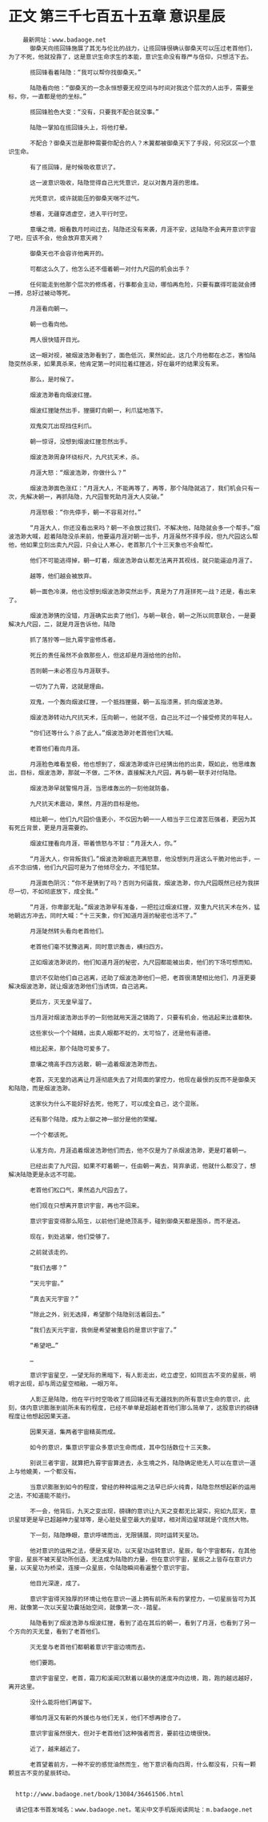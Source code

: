 # 正文 第三千七百五十五章 意识星辰
        最新网址：www.badaoge.net
          御桑天向揽回锋施展了其无与伦比的战力，让揽回锋很确认御桑天可以压过老首他们，为了不死，他就投靠了，这是意识生命求生的本能，意识生命没有尊严与信仰，只想活下去。
      
          揽回锋看着陆隐：“我可以帮你找御桑天。”
      
          陆隐看向他：“御桑天的一念永恒想要无视空间与时间对我这个层次的人出手，需要坐标，你，一直都是他的坐标。”
      
          揽回锋脸色大变：“没有，只要我不配合就没事。”
      
          陆隐一掌拍在揽回锋头上，将他打晕。
      
          不配合？御桑天岂是那种需要你配合的人？木翼都被御桑天下了手段，何况区区一个意识生命。
      
          有了揽回锋，是时候吸收意识了。
      
          这一波意识吸收，陆隐觉得自己光凭意识，足以对轰月涯的思维。
      
          光凭意识，或许就能压的御桑天喘不过气。
      
          想着，无疆穿透虚空，进入平行时空。
      
          意壤之境，眼看数月时间过去，陆隐还没有来袭，月涯不安，这陆隐不会离开意识宇宙了吧，应该不会，他会放弃意天阙？
      
          御桑天也不会容许他离开的。
      
          可都这么久了，他怎么还不借着朝一对付九尺园的机会出手？
      
          任何能走到他那个层次的修炼者，行事都会主动，哪怕再危险，只要有赢得可能就会搏一搏，总好过被动等死。
      
          月涯看向朝一。
      
          朝一也看向他。
      
          两人很快错开目光。
      
          这一眼对视，被烟波浩渺看到了，面色低沉，果然如此，这几个月他都在忐忑，害怕陆隐突然杀来，如果真杀来，他肯定第一时间拉着红狸逃，好在最坏的结果没有来。
      
          那么，是时候了。
      
          烟波浩渺看向烟波红狸。
      
          烟波红狸陡然出手，狸摄盯向朝一，利爪猛地落下。
      
          双鬼突兀出现挡住利爪。
      
          朝一惊讶，没想到烟波红狸忽然出手。
      
          烟波浩渺周身环绕标尺，九尺抗天术，杀。
      
          月涯大怒：“烟波浩渺，你做什么？”
      
          烟波浩渺面色涨红：“月涯大人，不能再等了，再等，那个陆隐就逃了，我们机会只有一次，先解决朝一，再抓陆隐，九尺园誓死助月涯大人突破。”
      
          月涯怒极：“你先停手，朝一不容易对付。”
      
          “月涯大人，你还没看出来吗？朝一不会放过我们，不解决他，陆隐就会多一个帮手。”烟波浩渺大喊，趁着陆隐没杀来前，他要逼月涯对朝一出手，月涯虽然不择手段，但九尺园这么帮他，他如果立刻出卖九尺园，只会让人寒心，老首那几个十三天象也不会帮忙。
      
          他们不可能逃得掉，朝一盯着，烟波浩渺自认都无法离开其视线，就只能逼迫月涯了。
      
          越等，他们越会被放弃。
      
          朝一面色冷漠，他也没想到烟波浩渺突然出手，真是为了月涯拼死一战？还是，看出来了。
      
          烟波浩渺猜的没错，月涯确实出卖了他们，与朝一联合，朝一之所以同意联合，一是要解决九尺园，二，就是月涯告诉他，陆隐
      
          抓了落狞等一批九霄宇宙修炼者。
      
          死丘的责任虽然不会救那些人，但这却是月涯给他的台阶。
      
          否则朝一未必答应与月涯联手。
      
          一切为了九霄，这就是理由。
      
          双鬼，一个轰向烟波红狸，一个抵挡狸摄，朝一五指漆黑，抓向烟波浩渺。
      
          烟波浩渺转动九尺抗天术，压向朝一，他就不信，自己比不过一个接受修灵的年轻人。
      
          “你们还等什么？杀了此人。”烟波浩渺对老首他们大喊。
      
          老首他们看向月涯。
      
          月涯脸色难看至极，他也想到了，烟波浩渺或许已经猜出他的出卖，既如此，他思维轰出，目标，烟波浩渺，那就一不做，二不休，直接解决九尺园，再与朝一联手对付陆隐。
      
          烟波浩渺早就警惕月涯，当思维轰出的一刻他就防备。
      
          九尺抗天术震动，果然，月涯的目标是他。
      
          相比朝一，他们九尺园价值更小，不仅因为朝一一人相当于三位渡苦厄强者，更因为其有死丘背景，更是月涯需要的。
      
          烟波红狸看向月涯，带着愤怒与不甘：“月涯大人，你。”
      
          “月涯大人，你背叛我们。”烟波浩渺眼底充满怒意，他没想到月涯这么干脆对他出手，一点不念旧情，他们九尺园可是为了他倾尽全力，不惜犯禁。
      
          月涯面色阴沉：“你不是猜到了吗？否则为何逼我，烟波浩渺，你九尺园既然已经为我拼尽一切，不如彻底放下，成全我。”
      
          “月涯，你卑鄙无耻。”烟波浩渺早有准备，一把拉过烟波红狸，双重九尺抗天术在外，猛地朝远方冲去，同时大喊：“十三天象，你们知道月涯的秘密也活不了。”
      
          月涯陡然转头看向老首他们。
      
          老首他们毫不犹豫逃离，同时意识轰击，横扫四方。
      
          正如烟波浩渺说的，他们知道月涯的秘密，九尺园都能被出卖，他们的下场可想而知。
      
          意识不仅助他们自己逃离，还助了烟波浩渺他们一把，老首很清楚相比他们，月涯更要解决烟波浩渺，就让烟波浩渺他们当诱饵，自己逃离。
      
          更后方，灭无皇早溜了。
      
          当月涯对烟波浩渺出手的一刻他就用天涯之镜跑了，只要有机会，他逃起来比谁都快。
      
          这些家伙一个个贼精，出卖人眼都不眨的，太可怕了，还是他有道德。
      
          相比起来，那个陆隐可爱多了。
      
          意壤之境高手四方逃散，朝一追着烟波浩渺而去。
      
          老首，灭无皇的逃离让月涯彻底失去了对局面的掌控力，他现在最恨的反而不是御桑天和陆隐，而是烟波浩渺。
      
          这家伙为什么不能好好去死，他死了，可以成全自己，这个混账。
      
          还有那个陆隐，成为上御之神一部分是他的荣耀。
      
          一个个都该死。
      
          认准方向，月涯追着烟波浩渺他们而去，他不仅是为了杀烟波浩渺，更是盯着朝一。
      
          已经出卖了九尺园，如果不盯着朝一，任由朝一离去，背弃承诺，他就什么都没了，想解决陆隐更是永远不可能。
      
          老首他们松口气，果然追九尺园去了。
      
          他们现在只想离开意识宇宙，再也不回来。
      
          意识宇宙变得那么陌生，以前他们是绝顶高手，碰到御桑天都是围杀，而不是逃。
      
          现在，到处逃窜，他们受够了。
      
          之前就该走的。
      
          “我们去哪？”
      
          “天元宇宙。”
      
          “真去天元宇宙？”
      
          “除此之外，别无选择，希望那个陆隐别活着回去。”
      
          “我们去天元宇宙，我倒是希望被重启的是意识宇宙了。”
      
          “希望吧…”
      
          …
      
          意识宇宙星空，一望无际的黑暗下，有人影走出，屹立虚空，如同亘古不变的星辰，明明才出现，却与周边星空相融，一眼万年。
      
          人影正是陆隐，他在平行时空吸收了揽回锋还有无疆找到的所有意识生命的意识，此刻，体内意识膨胀到前所未有的程度，已经不单单是超越老首他们那么简单了，这股意识的磅礴程度让他想起因果天道。
      
          因果天道，集两者宇宙精英而成。
      
          如今的意识，集意识宇宙众多意识生命而成，其中包括数位十三天象。
      
          别说三者宇宙，就算把九霄宇宙算进去，永生境之外，陆隐确定绝无人可以在意识一道上与他媲美，一个都没有。
      
          当意识膨胀到如今的程度，曾经的种种运用之法早已炉火纯青，陆隐忽然想起新的运用之法，不知道能不能行。
      
          不一会，他背后，九天之变出现，磅礴的意识让九天之变都无比凝实，宛如九层天，意识星球更是早已超越神力星球等，是心脏处星空最大的星球，相对周边星球就是个庞然大物。
      
          下一刻，陆隐睁眼，意识呼啸而出，无限铺展，同时运转天星功。
      
          他对意识的运用之法，便是天星功，以天星功运转意识，星辰，每个宇宙都有，在其他宇宙，星辰不被天星功所创造，无法成为陆隐的力量，但在意识宇宙，星辰之上皆存在意识力量，以天星功为桥梁，连接一众星辰，令陆隐瞬间看遍整个意识宇宙。
      
          他目光深邃，成了。
      
          意识宇宙得天独厚的环境让他在意识一道上拥有前所未有的掌控力，一切星辰皆可为其用，就像第一次以天星功囊括始空间，就像第一次--踏星。
      
          陆隐看到了烟波浩渺与烟波红狸，看到了追在其后的朝一，看到了月涯，也看到了另一个方向的灭无皇，看到了老首他们。
      
          灭无皇与老首他们都朝着意识宇宙边境而去。
      
          他们要跑。
      
          意识宇宙星空，老首，霜刀和溪闻沉默着以最快的速度冲向边境，跑，跑的越远越好，离开这里。
      
          没什么能将他们再留下。
      
          哪怕月涯又有新的外援也与他们无关，他们不想再掺合了。
      
          意识宇宙虽然很大，但对于老首他们这种强者而言，要前往边境很快。
      
          近了，越来越近了。
      
          老首望着前方，一种不安的感觉油然而生，他下意识看向四周，什么都没有，只有一颗颗亘古不变的星辰转动。
      
      
      http://www.badaoge.net/book/13084/36461506.html
      
      请记住本书首发域名：www.badaoge.net。笔尖中文手机版阅读网址：m.badaoge.net